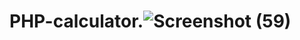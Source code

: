 # PHP-calculator.![Screenshot (59)](https://user-images.githubusercontent.com/108144183/180983051-1782b527-c990-4fde-a569-1f5e156a64f1.png)
